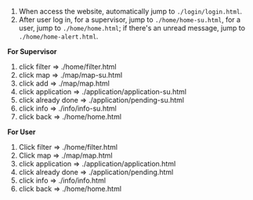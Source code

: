 1. When access the website, automatically jump to `./login/login.html`.
2. After user log in, for a supervisor, jump to `./home/home-su.html`, for a user, jump to `./home/home.html`; if there's an unread message, jump to `./home/home-alert.html`.

**For Supervisor**
1. click filter => ./home/filter.html
2. click map => ./map/map-su.html
  1. click add => ./map/map.html
3. click application => ./application/application-su.html
  1. click already done => ./application/pending-su.html
4. click info => ./info/info-su.html
  1. click back => ./home/home.html
  

**For User**
1. Click filter => ./home/filter.html
2. Click map => ./map/map.html
3. click application => ./application/application.html
  1. click already done => ./application/pending.html
4. click info => ./info/info.html
  1. click back => ./home/home.html